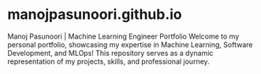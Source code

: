 # manojpasunoori.github.io
Manoj Pasunoori | Machine Learning Engineer Portfolio
Welcome to my personal portfolio, showcasing my expertise in Machine Learning, Software Development, and MLOps! This repository serves as a dynamic representation of my projects, skills, and professional journey.
